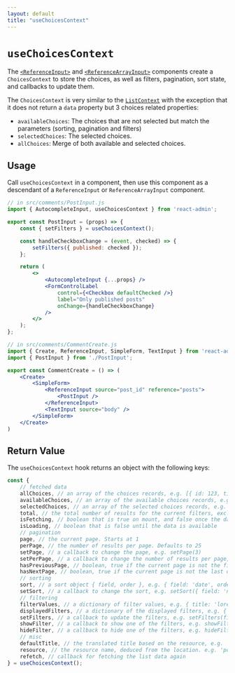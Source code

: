 ```yaml
---
layout: default
title: "useChoicesContext"
---
```


# `useChoicesContext`

The [`<ReferenceInput>`](./ReferenceInput.md) and [`<ReferenceArrayInput>`](./ReferenceArrayInput.md) components create a `ChoicesContext` to store the choices, as well as filters, pagination, sort state, and callbacks to update them.

The `ChoicesContext` is very similar to the [`ListContext`](./useListContext.md) with the exception that it does not return a `data` property but 3 choices related properties:

- `availableChoices`: The choices that are not selected but match the parameters (sorting, pagination and filters)
- `selectedChoices`: The selected choices. 
- `allChoices`: Merge of both available and selected choices. 

## Usage

Call `useChoicesContext` in a component, then use this component as a descendant of a `ReferenceInput` or `ReferenceArrayInput` component.

```jsx
// in src/comments/PostInput.js
import { AutocompleteInput, useChoicesContext } from 'react-admin';

export const PostInput = (props) => {
    const { setFilters } = useChoicesContext();

    const handleCheckboxChange = (event, checked) => {
        setFilters({ published: checked });
    };

    return (
        <>
            <AutocompleteInput {...props} />
            <FormControlLabel
                control={<Checkbox defaultChecked />}
                label="Only published posts"
                onChange={handleCheckboxChange}
            />
        </>
    );
};

// in src/comments/CommentCreate.js
import { Create, ReferenceInput, SimpleForm, TextInput } from 'react-admin';
import { PostInput } from './PostInput';

export const CommentCreate = () => (
    <Create>
        <SimpleForm>
            <ReferenceInput source="post_id" reference="posts">
                <PostInput />
            </ReferenceInput>
            <TextInput source="body" />
        </SimpleForm>
    </Create>
)
```

## Return Value

The `useChoicesContext` hook returns an object with the following keys:

```jsx
const {
    // fetched data
    allChoices, // an array of the choices records, e.g. [{ id: 123, title: 'hello world' }, { ... }], both available and selected. 
    availableChoices, // an array of the available choices records, e.g. [{ id: 123, title: 'hello world' }, { ... }],. 
    selectedChoices, // an array of the selected choices records, e.g. [{ id: 123, title: 'hello world' }, { ... }],. 
    total, // the total number of results for the current filters, excluding pagination. Useful to build the pagination controls, e.g. 23      
    isFetching, // boolean that is true on mount, and false once the data was fetched
    isLoading, // boolean that is false until the data is available
    // pagination
    page, // the current page. Starts at 1
    perPage, // the number of results per page. Defaults to 25
    setPage, // a callback to change the page, e.g. setPage(3)
    setPerPage, // a callback to change the number of results per page, e.g. setPerPage(25)
    hasPreviousPage, // boolean, true if the current page is not the first one
    hasNextPage, // boolean, true if the current page is not the last one
    // sorting
    sort, // a sort object { field, order }, e.g. { field: 'date', order: 'DESC' }
    setSort, // a callback to change the sort, e.g. setSort({ field: 'name', orfer: 'ASC' })
    // filtering
    filterValues, // a dictionary of filter values, e.g. { title: 'lorem', nationality: 'fr' }
    displayedFilters, // a dictionary of the displayed filters, e.g. { title: true, nationality: true }
    setFilters, // a callback to update the filters, e.g. setFilters(filters, displayedFilters)
    showFilter, // a callback to show one of the filters, e.g. showFilter('title', defaultValue)
    hideFilter, // a callback to hide one of the filters, e.g. hideFilter('title')
    // misc
    defaultTitle, // the translated title based on the resource, e.g. 'Posts'
    resource, // the resource name, deduced from the location. e.g. 'posts'
    refetch, // callback for fetching the list data again
} = useChoicesContext();
```
